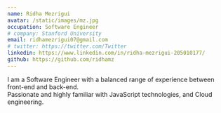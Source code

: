 ```yaml
---
name: Ridha Mezrigui
avatar: /static/images/mz.jpg
occupation: Software Engineer
# company: Stanford University
email: ridhamezrigui07@gmail.com
# twitter: https://twitter.com/Twitter
linkedin: https://www.linkedin.com/in/ridha-mezrigui-205010177/
github: https://github.com/ridhamz
---
```


I am a Software Engineer with a balanced range of experience between front-end and back-end.<br/>
Passionate and highly familiar with JavaScript technologies, and Cloud engineering.
